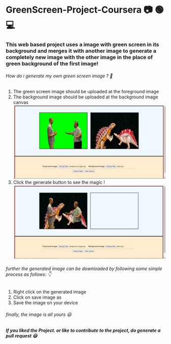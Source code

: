 # GreenScreen-Project-Coursera :camera: :green_circle: :computer:

### This web based project uses a image with green screen in its background and merges it with another image to generate a completely new image with the other image in the place of green background of the first image!

###### How do i generate my own green screen image ? :raised_back_of_hand:
1. The green screen image should be uploaded at the foreground image 
2. The background image should be uploaded at the background image canvas
![Picture not found ](https://github.com/Bishal976/GreenScreen-Project/blob/master/state1.jpg)
4. Click the generate button to see the magic !
![Picture not found ](https://github.com/Bishal976/GreenScreen-Project/blob/master/final_state.jpg)

###### further the generated image can be downloaded by following some simple process as follows: :point_down:
1. Right click on the generated image
2. Click on save image as 
3. Save the image on your device 

###### finally, the image is all yours :smiley:

##### If you liked the Project. or like to contribute to the project, do generate a pull request :smiley:
